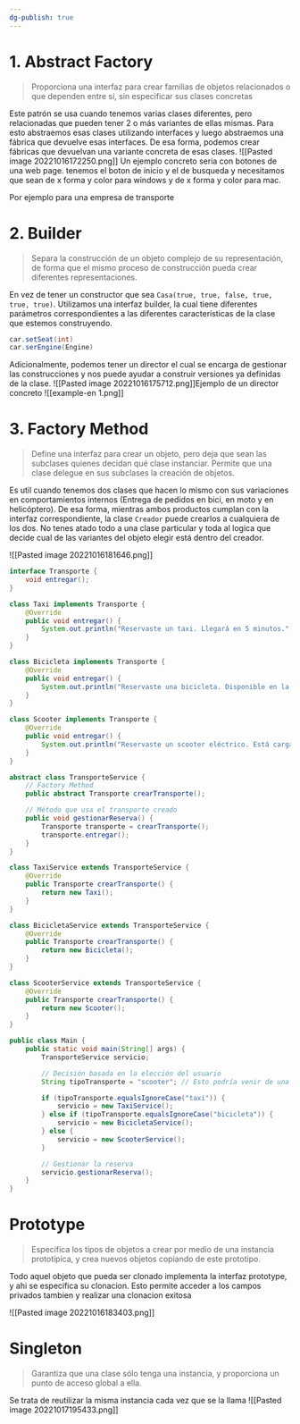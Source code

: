 ```yaml
---
dg-publish: true
---
```

# 1. Abstract Factory
> Proporciona una interfaz para crear familias de objetos relacionados o que dependen entre sí, sin especificar sus clases concretas

Este patrón se usa cuando tenemos varias clases diferentes, pero relacionadas que pueden tener 2 o más variantes de ellas mismas. Para esto abstraemos esas clases utilizando interfaces y luego abstraemos una fábrica que devuelve esas interfaces. De esa forma, podemos crear fábricas que devuelvan una variante concreta de esas clases.
![[Pasted image 20221016172250.png]]
Un ejemplo concreto seria con botones de una web page. tenemos el boton de inicio y el de busqueda y necesitamos que sean de x forma y color para windows y de x forma y color para mac.

Por ejemplo para una empresa de transporte 
# 2. Builder
> Separa la construcción de un objeto complejo de su representación, de forma que el mismo proceso de construcción pueda crear diferentes representaciones.

En vez de tener un constructor que sea `Casa(true, true, false, true, true, true)`. Utilizamos una interfaz builder, la cual tiene diferentes parámetros correspondientes a las diferentes características de la clase que estemos construyendo. 
```java
car.setSeat(int)
car.serEngine(Engine)
```
Adicionalmente, podemos tener un director el cual se encarga de gestionar las construcciones y nos puede ayudar a construir versiones ya definidas de la clase. 
![[Pasted image 20221016175712.png]]Ejemplo de un director concreto
![[example-en 1.png]]
# 3. Factory Method
> Define una interfaz para crear un objeto, pero deja que sean las subclases quienes decidan qué clase instanciar. Permite que una clase delegue en sus subclases la creación de objetos.

Es util cuando tenemos dos clases que hacen lo mismo con sus variaciones en comportamientos internos (Entrega de pedidos en bici, en moto y en helicóptero). De esa forma, mientras ambos productos cumplan con la interfaz correspondiente, la clase `Creador` puede crearlos a cualquiera de los dos. No tenes atado todo a una clase particular y toda al logica que decide cual de las variantes del objeto elegir está dentro del creador.

![[Pasted image 20221016181646.png]]
```java 
interface Transporte {
    void entregar();
}

class Taxi implements Transporte {
    @Override
    public void entregar() {
        System.out.println("Reservaste un taxi. Llegará en 5 minutos.");
    }
}

class Bicicleta implements Transporte {
    @Override
    public void entregar() {
        System.out.println("Reservaste una bicicleta. Disponible en la estación más cercana.");
    }
}

class Scooter implements Transporte {
    @Override
    public void entregar() {
        System.out.println("Reservaste un scooter eléctrico. Está cargado y listo.");
    }
}

```

``` java
abstract class TransporteService {
    // Factory Method
    public abstract Transporte crearTransporte();

    // Método que usa el transporte creado
    public void gestionarReserva() {
        Transporte transporte = crearTransporte();
        transporte.entregar();
    }
}

```

```java 
class TaxiService extends TransporteService {
    @Override
    public Transporte crearTransporte() {
        return new Taxi();
    }
}

class BicicletaService extends TransporteService {
    @Override
    public Transporte crearTransporte() {
        return new Bicicleta();
    }
}

class ScooterService extends TransporteService {
    @Override
    public Transporte crearTransporte() {
        return new Scooter();
    }
}

```


```java
public class Main {
    public static void main(String[] args) {
        TransporteService servicio;

        // Decisión basada en la elección del usuario
        String tipoTransporte = "scooter"; // Esto podría venir de una interfaz gráfica o input del usuario

        if (tipoTransporte.equalsIgnoreCase("taxi")) {
            servicio = new TaxiService();
        } else if (tipoTransporte.equalsIgnoreCase("bicicleta")) {
            servicio = new BicicletaService();
        } else {
            servicio = new ScooterService();
        }

        // Gestionar la reserva
        servicio.gestionarReserva();
    }
}

```
# Prototype 
>Especifica los tipos de objetos a crear por medio de una instancia prototípica, y crea nuevos objetos copiando de este prototipo.

Todo aquel objeto que pueda ser clonado implementa la interfaz prototype, y ahi se especifica su clonacion. Esto permite acceder a los campos privados tambien y realizar una clonacion exitosa

![[Pasted image 20221016183403.png]]

# Singleton
>Garantiza que una clase sólo tenga una instancia, y proporciona un punto de acceso global a ella.

Se trata de reutilizar la misma instancia cada vez que se la llama
![[Pasted image 20221017195433.png]]

